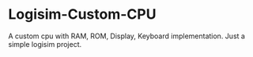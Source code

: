 # Logisim-Custom-CPU
A custom cpu with RAM, ROM, Display, Keyboard implementation.
Just a simple logisim project.
